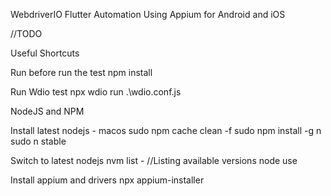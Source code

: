 WebdriverIO Flutter Automation Using Appium for Android and iOS

//TODO








Useful Shortcuts

Run before run the test
npm install

Run Wdio test
npx wdio run .\wdio.conf.js

NodeJS and NPM

Install latest nodejs - macos
sudo npm cache clean -f
sudo npm install -g n
sudo n stable

Switch to latest nodejs
nvm list - //Listing available versions
node use <nodeversion>

Install appium and drivers
npx appium-installer

